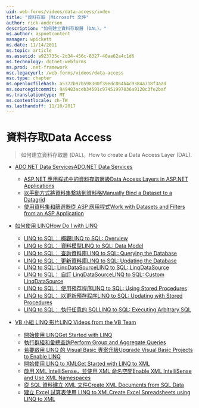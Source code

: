 ```yaml
---
uid: web-forms/videos/data-access/index
title: "資料存取 |Microsoft 文件"
author: rick-anderson
description: "如何建立資料存取層 (DAL)。"
ms.author: aspnetcontent
manager: wpickett
ms.date: 11/14/2011
ms.topic: article
ms.assetid: a923735c-2d34-456c-8327-40aa62a4c1d6
ms.technology: dotnet-webforms
ms.prod: .net-framework
msc.legacyurl: /web-forms/videos/data-access
msc.type: chapter
ms.openlocfilehash: a5372b97b598300f39edc864b4c9384a718f3aad
ms.sourcegitcommit: 9a9483aceb34591c97451997036a9120c3fe2baf
ms.translationtype: MT
ms.contentlocale: zh-TW
ms.lasthandoff: 11/10/2017
---
```

<a name="data-access"></a><span data-ttu-id="95b63-103">資料存取</span><span class="sxs-lookup"><span data-stu-id="95b63-103">Data Access</span></span>
====================
> <span data-ttu-id="95b63-104">如何建立資料存取層 (DAL)。</span><span class="sxs-lookup"><span data-stu-id="95b63-104">How to create a Data Access Layer (DAL).</span></span>


- [<span data-ttu-id="95b63-105">ADO.NET Data Services</span><span class="sxs-lookup"><span data-stu-id="95b63-105">ADO.NET Data Services</span></span>](adonet-data-services/index.md)

    - [<span data-ttu-id="95b63-106">ASP.NET 應用程式中的資料存取層級</span><span class="sxs-lookup"><span data-stu-id="95b63-106">Data Access Layers in ASP.NET Applications</span></span>](adonet-data-services/data-access-layers-in-aspnet-applications.md)
    - [<span data-ttu-id="95b63-107">以手動方式將資料集繫結到資料格</span><span class="sxs-lookup"><span data-stu-id="95b63-107">Manually Bind a Dataset to a Datagrid</span></span>](adonet-data-services/how-to-manually-bind-a-dataset-to-a-datagrid.md)
    - [<span data-ttu-id="95b63-108">使用資料集和篩選器從 ASP 應用程式</span><span class="sxs-lookup"><span data-stu-id="95b63-108">Work with Datasets and Filters from an ASP Application</span></span>](adonet-data-services/how-to-work-with-datasets-and-filters-from-an-asp-application.md)
- [<span data-ttu-id="95b63-109">如何使用 LINQ</span><span class="sxs-lookup"><span data-stu-id="95b63-109">How Do I with LINQ</span></span>](how-do-i-with-linq/index.md)

    - [<span data-ttu-id="95b63-110">LINQ to SQL： 概觀</span><span class="sxs-lookup"><span data-stu-id="95b63-110">LINQ to SQL: Overview</span></span>](how-do-i-with-linq/how-do-i-linq-to-sql-overview.md)
    - [<span data-ttu-id="95b63-111">LINQ to SQL： 資料模型</span><span class="sxs-lookup"><span data-stu-id="95b63-111">LINQ to SQL: Data Model</span></span>](how-do-i-with-linq/how-do-i-linq-to-sql-data-model.md)
    - [<span data-ttu-id="95b63-112">LINQ to SQL： 查詢資料庫</span><span class="sxs-lookup"><span data-stu-id="95b63-112">LINQ to SQL: Querying the Database</span></span>](how-do-i-with-linq/how-do-i-linq-to-sql-querying-the-database.md)
    - [<span data-ttu-id="95b63-113">LINQ to SQL： 更新資料庫</span><span class="sxs-lookup"><span data-stu-id="95b63-113">LINQ to SQL: Updating the Database</span></span>](how-do-i-with-linq/how-do-i-linq-to-sql-updating-the-database.md)
    - [<span data-ttu-id="95b63-114">LINQ to SQL: LinqDataSource</span><span class="sxs-lookup"><span data-stu-id="95b63-114">LINQ to SQL: LinqDataSource</span></span>](how-do-i-with-linq/how-do-i-linq-to-sql-linqdatasource.md)
    - [<span data-ttu-id="95b63-115">LINQ to SQL： 自訂 LinqDataSource</span><span class="sxs-lookup"><span data-stu-id="95b63-115">LINQ to SQL: Custom LinqDataSource</span></span>](how-do-i-with-linq/how-do-i-linq-to-sql-custom-linqdatasource.md)
    - [<span data-ttu-id="95b63-116">LINQ to SQL： 使用預存程序</span><span class="sxs-lookup"><span data-stu-id="95b63-116">LINQ to SQL: Using Stored Procedures</span></span>](how-do-i-with-linq/how-do-i-linq-to-sql-using-stored-procedures.md)
    - [<span data-ttu-id="95b63-117">LINQ to SQL： 以更新預存程序</span><span class="sxs-lookup"><span data-stu-id="95b63-117">LINQ to SQL: Updating with Stored Procedures</span></span>](how-do-i-with-linq/how-do-i-linq-to-sql-updating-with-stored-procedures.md)
    - [<span data-ttu-id="95b63-118">LINQ to SQL： 執行任意的 SQL</span><span class="sxs-lookup"><span data-stu-id="95b63-118">LINQ to SQL: Executing Arbitrary SQL</span></span>](how-do-i-with-linq/how-do-i-linq-to-sql-executing-arbitrary-sql.md)
- [<span data-ttu-id="95b63-119">VB 小組 LINQ 影片</span><span class="sxs-lookup"><span data-stu-id="95b63-119">LINQ Videos from the VB Team</span></span>](linq-videos-from-the-vb-team/index.md)

    - [<span data-ttu-id="95b63-120">開始使用 LINQ</span><span class="sxs-lookup"><span data-stu-id="95b63-120">Get Started with LINQ</span></span>](linq-videos-from-the-vb-team/how-do-i-get-started-with-linq.md)
    - [<span data-ttu-id="95b63-121">執行群組和彙總查詢</span><span class="sxs-lookup"><span data-stu-id="95b63-121">Perform Group and Aggregate Queries</span></span>](linq-videos-from-the-vb-team/how-do-i-perform-group-and-aggregate-queries.md)
    - [<span data-ttu-id="95b63-122">若要啟用 LINQ 的 Visual Basic 專案升級</span><span class="sxs-lookup"><span data-stu-id="95b63-122">Upgrade Visual Basic Projects to Enable LINQ</span></span>](linq-videos-from-the-vb-team/how-do-i-upgrade-visual-basic-projects-to-enable-linq.md)
    - [<span data-ttu-id="95b63-123">開始使用 LINQ to XML</span><span class="sxs-lookup"><span data-stu-id="95b63-123">Get Started with LINQ to XML</span></span>](linq-videos-from-the-vb-team/how-do-i-get-started-with-linq-to-xml.md)
    - [<span data-ttu-id="95b63-124">啟用 XML IntelliSense，並使用 XML 命名空間</span><span class="sxs-lookup"><span data-stu-id="95b63-124">Enable XML IntelliSense and Use XML Namespaces</span></span>](linq-videos-from-the-vb-team/how-do-i-enable-xml-intellisense-and-use-xml-namespaces.md)
    - [<span data-ttu-id="95b63-125">從 SQL 資料建立 XML 文件</span><span class="sxs-lookup"><span data-stu-id="95b63-125">Create XML Documents from SQL Data</span></span>](linq-videos-from-the-vb-team/how-do-i-create-xml-documents-from-sql-data.md)
    - [<span data-ttu-id="95b63-126">建立 Excel 試算表使用 LINQ to XML</span><span class="sxs-lookup"><span data-stu-id="95b63-126">Create Excel Spreadsheets using LINQ to XML</span></span>](linq-videos-from-the-vb-team/how-do-i-create-excel-spreadsheets-using-linq-to-xml.md)
